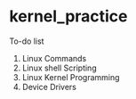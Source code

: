 # kernel_practice
To-do list

1. Linux Commands
2. Linux shell Scripting
3. Linux Kernel Programming
4. Device Drivers

